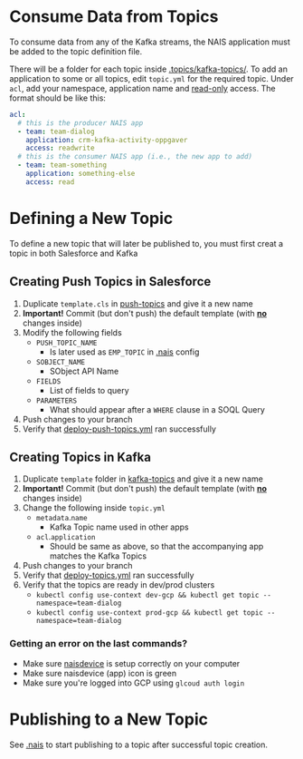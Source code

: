 # Consume Data from Topics

To consume data from any of the Kafka streams, the NAIS application must be added to the topic definition file.

There will be a folder for each topic inside [.topics/kafka-topics/](/.topics/kafka-topics). To add an application to some or all topics, edit `topic.yml` for the required topic. Under `acl`, add your namespace, application name and <ins>read-only</ins> access. The format should be like this:

```yaml
acl:
  # this is the producer NAIS app
  - team: team-dialog
    application: crm-kafka-activity-oppgaver
    access: readwrite
  # this is the consumer NAIS app (i.e., the new app to add)
  - team: team-something
    application: something-else
    access: read
```

# Defining a New Topic

To define a new topic that will later be published to, you must first creat a topic in both Salesforce and Kafka

## Creating Push Topics in Salesforce

1. Duplicate `template.cls` in [push-topics](/.topics/push-topics) and give it a new name
1. **Important!** Commit (but don't push) the default template (with **<ins>no</ins>** changes inside)
1. Modify the following fields
   - `PUSH_TOPIC_NAME`
     - Is later used as `EMP_TOPIC` in [.nais](/.nais) config
   - `SOBJECT_NAME`
     - SObject API Name
   - `FIELDS`
     - List of fields to query
   - `PARAMETERS`
     - What should appear after a `WHERE` clause in a SOQL Query
1. Push changes to your branch
1. Verify that [deploy-push-topics.yml](https://github.com/navikt/crm-kafka-activity/actions/workflows/deploy-push-topics.yml) ran successfully

## Creating Topics in Kafka

1. Duplicate `template` folder in [kafka-topics](/.topics/kafka-topics) and give it a new name
1. **Important!** Commit (but don't push) the default template (with **<ins>no</ins>** changes inside)
1. Change the following inside `topic.yml`
   - `metadata`.`name`
     - Kafka Topic name used in other apps
   - `acl`.`application`
     - Should be same as above, so that the accompanying app matches the Kafka Topics
1. Push changes to your branch
1. Verify that [deploy-topics.yml](https://github.com/navikt/crm-kafka-activity/actions/workflows/deploy-topics.yml) ran successfully
1. Verify that the topics are ready in dev/prod clusters
   - `kubectl config use-context dev-gcp && kubectl get topic --namespace=team-dialog`
   - `kubectl config use-context prod-gcp && kubectl get topic --namespace=team-dialog`

### Getting an error on the last commands?

- Make sure [naisdevice](https://doc.nais.io/device/install/) is setup correctly on your computer
- Make sure naisdevice (app) icon is green
- Make sure you're logged into GCP using `glcoud auth login`

# Publishing to a New Topic

See [.nais](/.nais) to start publishing to a topic after successful topic creation.
